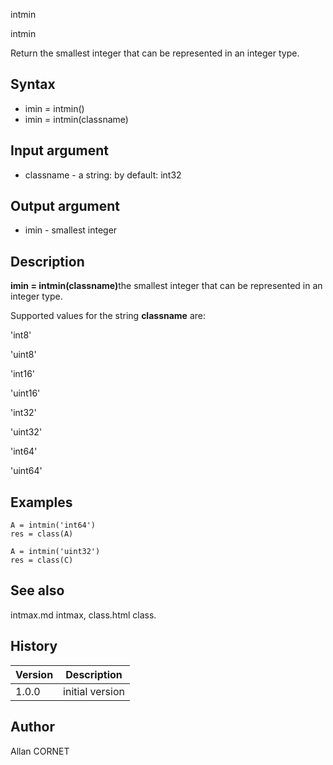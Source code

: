 



intmin


intmin

Return the smallest integer that can be represented in an integer type.

## Syntax

- imin = intmin()
- imin = intmin(classname)

## Input argument

 - classname - a string: by default: int32

## Output argument

 - imin - smallest integer

## Description


  <p><b>imin = intmin(classname)</b>the smallest integer that can be represented in an integer type.</p>
  <p>Supported values for the string <b>classname</b> are:</p>
  <p>'int8'</p>
  <p>'uint8'</p>
  <p>'int16'</p>
  <p>'uint16'</p>
  <p>'int32'</p>
  <p>'uint32'</p>
  <p>'int64'</p>
  <p>'uint64'</p>


## Examples

```Nelson
A = intmin('int64')
res = class(A)
```
```Nelson
A = intmin('uint32')
res = class(C)
```

## See also

intmax.md intmax, class.html class.
## History

|Version|Description|
|------|------|
|1.0.0|initial version|


## Author

Allan CORNET



